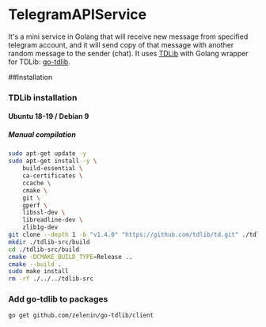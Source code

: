 # TelegramAPIService

It's a mini service in Golang that will receive new message from specified telegram account, and it will send copy of that message with another random message to the sender (chat).
It uses [TDLib](https://core.telegram.org/tdlib/) with Golang wrapper for TDLib: [go-tdlib](https://github.com/zelenin/go-tdlib).

##Installation

### TDLib installation

#### Ubuntu 18-19 / Debian 9

##### Manual compilation

```bash
sudo apt-get update -y
sudo apt-get install -y \
    build-essential \
    ca-certificates \
    ccache \
    cmake \
    git \
    gperf \
    libssl-dev \
    libreadline-dev \
    zlib1g-dev
git clone --depth 1 -b "v1.4.0" "https://github.com/tdlib/td.git" ./tdlib-src
mkdir ./tdlib-src/build
cd ./tdlib-src/build
cmake -DCMAKE_BUILD_TYPE=Release ..
cmake --build .
sudo make install
rm -rf ./../../tdlib-src
```

### Add go-tdlib to packages

```bash
go get github.com/zelenin/go-tdlib/client
```
